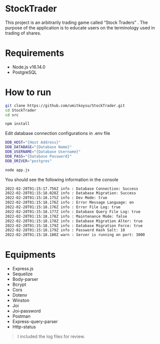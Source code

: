 # StockTrader
This project is an arbitrarily trading game called “Stock Traders” . The purpose of the application is to educate users on the terminology used in trading of shares.

# Requirements

* Node.js v16.14.0
* PostgreSQL

# How to run
```bash
git clone https://github.com/umitkoysu/StockTrader.git
cd StockTrader
cd src
```

```bash
npm install
```

Edit database connection configurations in .env file

```bash
DDB_HOST="{Host Address}"
DDB_DATABASE="{Database Name}"
DDB_USERNAME="{Database Username}"
DDB_PASS="{Database Password}"
DDB_DRIVER="postgres"
```

```bash
node app.js
```

You should see the following information in the console

```bash
2022-02-28T01:15:17.756Z info : Database Connection: Success
2022-02-28T01:15:18.028Z info : Database Migration: Success
2022-02-28T01:15:18.175Z info : Dev Mode: true
2022-02-28T01:15:18.176Z info : Error Message Language: en
2022-02-28T01:15:18.176Z info : Error File Log: true
2022-02-28T01:15:18.177Z info : Database Query File Log: true
2022-02-28T01:15:18.178Z info : Maintenance Mode: false
2022-02-28T01:15:18.178Z info : Database Migration Alter: true
2022-02-28T01:15:18.179Z info : Database Migration Force: true
2022-02-28T01:15:18.179Z info : Password Hash Salt: 10
2022-02-28T01:15:18.180Z warn : Server is running on port: 3000
```

# Equipments
* Express.js
* Sequelize
* Body-parser
* Bcrypt
* Cors
* Dotenv
* Winston
* Joi
* Joi-password
* Postman
* Express-query-parser
* Http-status



> I included the log files for review.
